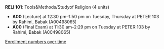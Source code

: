 **RELI 101**: Tools&Methods/Studyof Religion (4 units)

- **A00** (Lecture) at 12:30 pm–1:50 pm on Tuesday, Thursday at PETER 103 by Rahimi, Babak (A00498065)
- **A00** (Final Exam) at 11:30 am–2:29 pm on Tuesday at PETER 103 by Rahimi, Babak (A00498065)

[Enrollment numbers over time](./RELI101.tsv)
